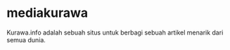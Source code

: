 # mediakurawa
Kurawa.info adalah sebuah situs untuk berbagi sebuah artikel menarik dari semua dunia.

